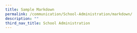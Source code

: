 ```yaml
---
title: Sample Markdown
permalink: /communication/School-Administration/markdown/
description: ""
third_nav_title: School Administration
---
```

